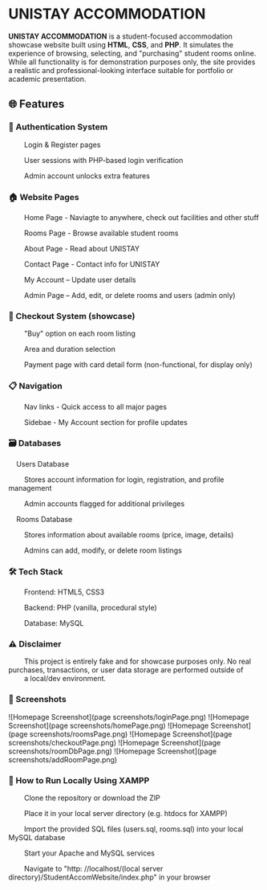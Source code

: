 # UNISTAY ACCOMMODATION
**UNISTAY ACCOMMODATION** is a student-focused accommodation showcase website built using **HTML**, **CSS**, and **PHP**. It simulates the experience of browsing, selecting, and "purchasing" student rooms online. While all functionality is for demonstration purposes only, the site provides a realistic and professional-looking interface suitable for portfolio or academic presentation.

## 🌐 Features
### 🔐 Authentication System

&nbsp;&nbsp;&nbsp;&nbsp;&nbsp;&nbsp;&nbsp;&nbsp;Login & Register pages

&nbsp;&nbsp;&nbsp;&nbsp;&nbsp;&nbsp;&nbsp;&nbsp;User sessions with PHP-based login verification

&nbsp;&nbsp;&nbsp;&nbsp;&nbsp;&nbsp;&nbsp;&nbsp;Admin account unlocks extra features

### 🏠 Website Pages

&nbsp;&nbsp;&nbsp;&nbsp;&nbsp;&nbsp;&nbsp;&nbsp;Home Page - Naviagte to anywhere, check out facilities and other stuff

&nbsp;&nbsp;&nbsp;&nbsp;&nbsp;&nbsp;&nbsp;&nbsp;Rooms Page - Browse available student rooms

&nbsp;&nbsp;&nbsp;&nbsp;&nbsp;&nbsp;&nbsp;&nbsp;About Page - Read about UNISTAY

&nbsp;&nbsp;&nbsp;&nbsp;&nbsp;&nbsp;&nbsp;&nbsp;Contact Page - Contact info for UNISTAY

&nbsp;&nbsp;&nbsp;&nbsp;&nbsp;&nbsp;&nbsp;&nbsp;My Account – Update user details

&nbsp;&nbsp;&nbsp;&nbsp;&nbsp;&nbsp;&nbsp;&nbsp;Admin Page – Add, edit, or delete rooms and users (admin only)

### 🛒 Checkout System (showcase)

&nbsp;&nbsp;&nbsp;&nbsp;&nbsp;&nbsp;&nbsp;&nbsp;"Buy" option on each room listing

&nbsp;&nbsp;&nbsp;&nbsp;&nbsp;&nbsp;&nbsp;&nbsp;Area and duration selection

&nbsp;&nbsp;&nbsp;&nbsp;&nbsp;&nbsp;&nbsp;&nbsp;Payment page with card detail form (non-functional, for display only)

### 📋 Navigation

&nbsp;&nbsp;&nbsp;&nbsp;&nbsp;&nbsp;&nbsp;&nbsp;Nav links - Quick access to all major pages

&nbsp;&nbsp;&nbsp;&nbsp;&nbsp;&nbsp;&nbsp;&nbsp;Sidebae - My Account section for profile updates

### 🗃️ Databases
&nbsp;&nbsp;&nbsp;&nbsp;Users Database

&nbsp;&nbsp;&nbsp;&nbsp;&nbsp;&nbsp;&nbsp;&nbsp;Stores account information for login, registration, and profile management

&nbsp;&nbsp;&nbsp;&nbsp;&nbsp;&nbsp;&nbsp;&nbsp;Admin accounts flagged for additional privileges

&nbsp;&nbsp;&nbsp;&nbsp;Rooms Database

&nbsp;&nbsp;&nbsp;&nbsp;&nbsp;&nbsp;&nbsp;&nbsp;Stores information about available rooms (price, image, details)

&nbsp;&nbsp;&nbsp;&nbsp;&nbsp;&nbsp;&nbsp;&nbsp;Admins can add, modify, or delete room listings

### 🛠️ Tech Stack
&nbsp;&nbsp;&nbsp;&nbsp;&nbsp;&nbsp;&nbsp;&nbsp;Frontend: HTML5, CSS3

&nbsp;&nbsp;&nbsp;&nbsp;&nbsp;&nbsp;&nbsp;&nbsp;Backend: PHP (vanilla, procedural style)

&nbsp;&nbsp;&nbsp;&nbsp;&nbsp;&nbsp;&nbsp;&nbsp;Database: MySQL

### ⚠️ Disclaimer
&nbsp;&nbsp;&nbsp;&nbsp;&nbsp;&nbsp;&nbsp;&nbsp;This project is entirely fake and for showcase purposes only. No real purchases, transactions, or user data storage are performed outside of 
&nbsp;&nbsp;&nbsp;&nbsp;&nbsp;&nbsp;&nbsp;&nbsp;a local/dev environment.

### 📸 Screenshots
![Homepage Screenshot](page screenshots/loginPage.png)
![Homepage Screenshot](page screenshots/homePage.png)
![Homepage Screenshot](page screenshots/roomsPage.png)
![Homepage Screenshot](page screenshots/checkoutPage.png)
![Homepage Screenshot](page screenshots/roomDbPage.png)
![Homepage Screenshot](page screenshots/addRoomPage.png)

### 🚀 How to Run Locally Using XAMPP
&nbsp;&nbsp;&nbsp;&nbsp;&nbsp;&nbsp;&nbsp;&nbsp;Clone the repository or download the ZIP

&nbsp;&nbsp;&nbsp;&nbsp;&nbsp;&nbsp;&nbsp;&nbsp;Place it in your local server directory (e.g. htdocs for XAMPP)

&nbsp;&nbsp;&nbsp;&nbsp;&nbsp;&nbsp;&nbsp;&nbsp;Import the provided SQL files (users.sql, rooms.sql) into your local MySQL database

&nbsp;&nbsp;&nbsp;&nbsp;&nbsp;&nbsp;&nbsp;&nbsp;Start your Apache and MySQL services

&nbsp;&nbsp;&nbsp;&nbsp;&nbsp;&nbsp;&nbsp;&nbsp;Navigate to "http: //localhost/(local server directory)/StudentAccomWebsite/index.php" in your browser
